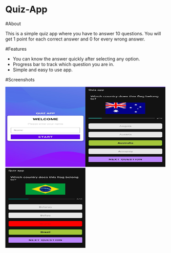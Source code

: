 # Quiz-App

#About

This is a simple quiz app where you have to answer 10 questions. You will get 1 point for each correct answer and 0 for every wrong answer.

#Features

* You can know the answer quickly after selecting any option.
* Progress bar to track which question you are in.
* Simple and easy to use app.

#Screenshots

<img src="https://github.com/SarthakKl/Quiz-App/blob/master/app/screenshot1.jpeg" width="250" height="250"><img src="https://github.com/SarthakKl/Quiz-App/blob/master/app/screenshot2.jpeg" width="250" height="250"><img src="https://github.com/SarthakKl/Quiz-App/blob/master/app/screenshot3.jpeg" width="250" height="250">




